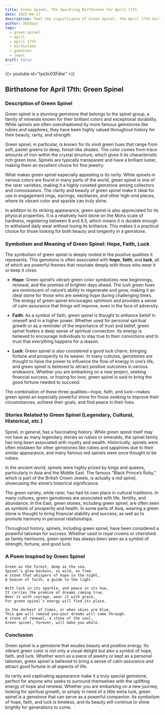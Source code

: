 ```yaml
---
title: Green Spinel, The Sparkling Birthstone for April 17th
date: 2025-04-17
description: Feel the significance of Green Spinel, the April 17th birthstone symbolizing Hope, faith, luck. Let its beauty and meaning brighten your day.
author: 365days
tags:
  - green spinel
  - april
  - april 17th
  - birthstone
  - gemstone
  - jewel
draft: false
---
```


{{< youtube id="lya3c03Fdiw" >}}

## Birthstone for April 17th: Green Spinel

### Description of Green Spinel

Green spinel is a stunning gemstone that belongs to the spinel group, a family of minerals known for their brilliant colors and exceptional durability. While spinels are often overshadowed by more famous gemstones like rubies and sapphires, they have been highly valued throughout history for their beauty, rarity, and strength.

Green spinel, in particular, is known for its vivid green hues that range from soft, pastel greens to deep, forest-like shades. The color comes from trace amounts of iron within the crystal structure, which gives it its characteristic rich green tone. Spinels are typically transparent and have a brilliant luster, making them an excellent choice for fine jewelry.

What makes green spinel especially appealing is its rarity. While spinels in various colors are found in many parts of the world, green spinel is one of the rarer varieties, making it a highly coveted gemstone among collectors and connoisseurs. The clarity and beauty of green spinel make it ideal for use in engagement rings, earrings, necklaces, and other high-end pieces, where its vibrant color and sparkle can truly shine.

In addition to its striking appearance, green spinel is also appreciated for its physical properties. It is a relatively hard stone on the Mohs scale of hardness, registering between 8 and 8.5, which means it is durable enough to withstand daily wear without losing its brilliance. This makes it a practical choice for those looking for both beauty and longevity in a gemstone.

### Symbolism and Meaning of Green Spinel: Hope, Faith, Luck

The symbolism of green spinel is deeply rooted in the positive qualities it represents. This gemstone is often associated with **hope**, **faith**, and **luck**, all of which are powerful themes that resonate deeply with those who wear it or keep it close.

- **Hope**: Green spinel’s vibrant green color symbolizes new beginnings, renewal, and the promise of brighter days ahead. The lush green hues are reminiscent of nature’s ability to regenerate and grow, making it an ideal stone for those who are seeking hope during challenging times. The energy of green spinel encourages optimism and provides a sense of calm assurance that things will improve, even in the face of adversity.
    
- **Faith**: As a symbol of faith, green spinel is thought to enhance belief in oneself and in a higher power. Whether used for personal spiritual growth or as a reminder of the importance of trust and belief, green spinel fosters a deep sense of spiritual connection. Its energy is believed to encourage individuals to stay true to their convictions and to trust that everything happens for a reason.
    
- **Luck**: Green spinel is also considered a good luck charm, bringing fortune and prosperity to its wearer. In many cultures, gemstones are thought to have the power to influence the flow of energy in one’s life, and green spinel is believed to attract positive outcomes in various endeavors. Whether you are embarking on a new project, seeking financial success, or hoping for love, green spinel is said to bring the good fortune needed to succeed.
    

The combination of these three qualities—hope, faith, and luck—makes green spinel an especially powerful stone for those seeking to improve their circumstances, achieve their goals, and find peace in their lives.

### Stories Related to Green Spinel (Legendary, Cultural, Historical, etc.)

Spinel, in general, has a fascinating history. While green spinel itself may not have as many legendary stories as rubies or emeralds, the spinel family has long been associated with royalty and wealth. Historically, spinels were often mistaken for other gemstones like rubies and sapphires due to their similar appearance, and many famous red spinels were once thought to be rubies.

In the ancient world, spinels were highly prized by kings and queens, particularly in Asia and the Middle East. The famous "Black Prince’s Ruby," which is part of the British Crown Jewels, is actually a red spinel, showcasing the stone’s historical significance.

The green variety, while rarer, has had its own place in cultural traditions. In many cultures, green gemstones are associated with life, fertility, and abundance. In the East, green stones, including green spinel, are often seen as symbols of prosperity and health. In some parts of Asia, wearing a green stone is thought to bring financial stability and success, as well as to promote harmony in personal relationships.

Throughout history, spinels, including green spinel, have been considered a powerful talisman for success. Whether used in royal crowns or cherished as family heirlooms, green spinel has always been seen as a symbol of strength, fortune, and good luck.

### A Poem Inspired by Green Spinel

```
Green as the forest, deep as the sea,  
Spinel’s glow beckons, so wild, so free.  
A stone that whispers of hope in the night,  
A beacon of faith, a guide to the light.

With luck in its sparkle, and peace in its hue,  
It carries the promise of dreams coming true.  
Wear it with courage, wear it with grace,  
For green spinel’s energy will find its place.

In the darkest of times, or when skies are blue,  
This gem will remind you—your dreams will come through.  
A stone of renewal, a stone of the soul,  
Green spinel, forever, will make you whole.
```

### Conclusion

Green spinel is a gemstone that exudes beauty and positive energy. Its vibrant green color is not only a visual delight but also a symbol of hope, faith, and luck. Whether worn as a piece of jewelry or kept as a personal talisman, green spinel is believed to bring a sense of calm assurance and attract good fortune in all aspects of life.

Its rarity and captivating appearance make it a truly special gemstone, perfect for anyone who seeks to surround themselves with the uplifting energy of hope and renewal. Whether you are embarking on a new journey, looking for spiritual growth, or simply in need of a little extra luck, green spinel is a gemstone that can serve as a powerful companion. Its symbolism of hope, faith, and luck is timeless, and its beauty will continue to shine brightly for generations to come.
